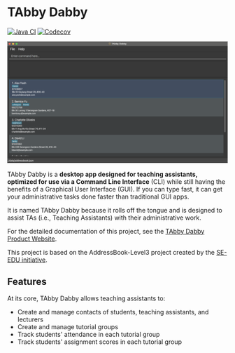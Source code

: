 # TAbby Dabby

[![Java CI](https://github.com/AY2425S2-CS2103T-T12-1/tp/actions/workflows/gradle.yml/badge.svg)](https://github.com/AY2425S2-CS2103T-T12-1/tp/actions/workflows/gradle.yml)
[![Codecov](https://codecov.io/gh/AY2425S2-CS2103T-T12-1/tp/branch/master/graph/badge.svg)](https://codecov.io/gh/AY2425S2-CS2103T-T12-1/tp/branch/master/graph/badge.svg)

![Ui](docs/images/Ui.png)

TAbby Dabby is a **desktop app designed for teaching assistants, optimized for use via a Command Line Interface** (CLI) while still having the benefits of a Graphical User Interface (GUI). If you can type fast, it can get your administrative tasks done faster than traditional GUI apps.

It is named TAbby Dabby because it rolls off the tongue and is designed to assist TAs (i.e., Teaching Assistants) with their administrative work.

For the detailed documentation of this project, see the [TAbby Dabby Product Website](https://ay2425s2-cs2103t-t12-1.github.io/).

This project is based on the AddressBook-Level3 project created by the [SE-EDU initiative](https://se-education.org).

## Features

At its core, TAbby Dabby allows teaching assistants to:

- Create and manage contacts of students, teaching assistants, and lecturers
- Create and manage tutorial groups
- Track students' attendance in each tutorial group
- Track students' assignment scores in each tutorial group
